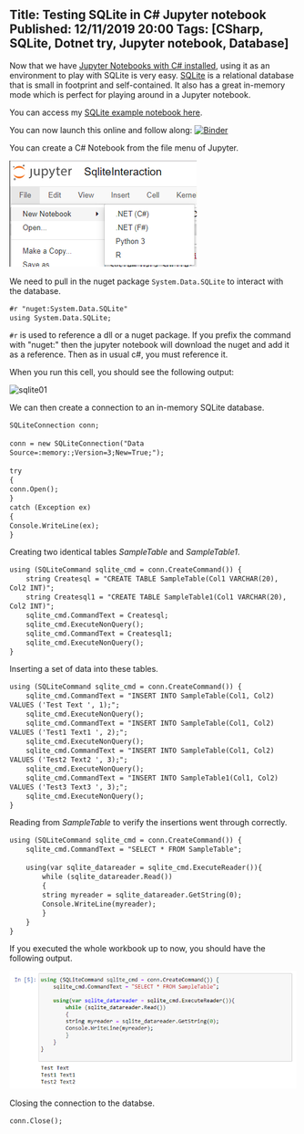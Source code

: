 Title: Testing SQLite in C# Jupyter notebook
Published: 12/11/2019 20:00
Tags: [CSharp, SQLite, Dotnet try, Jupyter notebook, Database] 
---

Now that we have [Jupyter Notebooks with C# installed](/posts/jupyter-notebook-csharp-r), using it as an environment to play with SQLite is very easy. [SQLite](https://www.sqlite.org/index.html) is a relational database that is small in footprint and self-contained. It also has a great in-memory mode which is perfect for playing around in a Jupyter notebook. 

You can access my [SQLite example notebook here](https://github.com/ewinnington/noteb/blob/master/SqliteInteraction.ipynb). 

You can now launch this online and follow along: 
[![Binder](https://mybinder.org/badge_logo.svg)](https://mybinder.org/v2/gh/ewinnington/noteb/master?filepath=SqliteInteraction.ipynb)

You can create a C# Notebook from the file menu of Jupyter. 

![new-notebook](/posts/images/jupyter-notebook-csharp-r/new-notebook.png)

We need to pull in the nuget package ```System.Data.SQLite``` to interact with the database. 

```CSharp
#r "nuget:System.Data.SQLite"
using System.Data.SQLite;
```

```#r``` is used to reference a dll or a nuget package. If you prefix the command with "nuget:" then the jupyter notebook will download the nuget and add it as a reference. Then as in usual c#, you must reference it.

When you run this cell, you should see the following output: 

![sqlite01](/posts/images/jupyter-notebook-csharp-r/sqlite01.png)

We can then create a connection to an in-memory SQLite database. 
```CSharp
SQLiteConnection conn;

conn = new SQLiteConnection("Data Source=:memory:;Version=3;New=True;");

try
{
conn.Open();
}
catch (Exception ex)
{
Console.WriteLine(ex); 
}
```

Creating two identical tables *SampleTable* and *SampleTable1*. 
```
using (SQLiteCommand sqlite_cmd = conn.CreateCommand()) {
    string Createsql = "CREATE TABLE SampleTable(Col1 VARCHAR(20), Col2 INT)";
    string Createsql1 = "CREATE TABLE SampleTable1(Col1 VARCHAR(20), Col2 INT)";
    sqlite_cmd.CommandText = Createsql;
    sqlite_cmd.ExecuteNonQuery();
    sqlite_cmd.CommandText = Createsql1;
    sqlite_cmd.ExecuteNonQuery();
}
```

Inserting a set of data into these tables. 
```
using (SQLiteCommand sqlite_cmd = conn.CreateCommand()) {
    sqlite_cmd.CommandText = "INSERT INTO SampleTable(Col1, Col2) VALUES ('Test Text ', 1);";
    sqlite_cmd.ExecuteNonQuery();
    sqlite_cmd.CommandText = "INSERT INTO SampleTable(Col1, Col2) VALUES ('Test1 Text1 ', 2);";
    sqlite_cmd.ExecuteNonQuery();
    sqlite_cmd.CommandText = "INSERT INTO SampleTable(Col1, Col2) VALUES ('Test2 Text2 ', 3);";
    sqlite_cmd.ExecuteNonQuery();
    sqlite_cmd.CommandText = "INSERT INTO SampleTable1(Col1, Col2) VALUES ('Test3 Text3 ', 3);";
    sqlite_cmd.ExecuteNonQuery();
}
```

Reading from *SampleTable* to verify the insertions went through correctly. 
```
using (SQLiteCommand sqlite_cmd = conn.CreateCommand()) {
    sqlite_cmd.CommandText = "SELECT * FROM SampleTable";

    using(var sqlite_datareader = sqlite_cmd.ExecuteReader()){
        while (sqlite_datareader.Read())
        {
        string myreader = sqlite_datareader.GetString(0);
        Console.WriteLine(myreader);
        }
    }
}
```

If you executed the whole workbook up to now, you should have the following output. 

![sqlite05](/posts/images/jupyter-notebook-csharp-r/sqlite05.png)

Closing the connection to the databse.
```
conn.Close();
```
